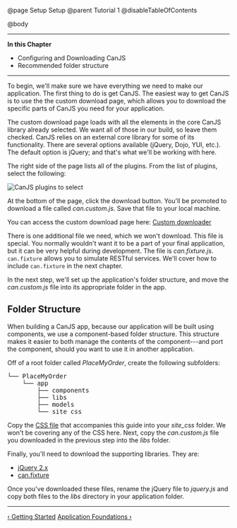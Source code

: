 @page Setup Setup
@parent Tutorial 1
@disableTableOfContents

@body

<div class="getting-started">

- - -
**In this Chapter**
 - Configuring and Downloading CanJS
 - Recommended folder structure
- - -

To begin, we'll make sure we have everything we need to make our application.
The first thing to do is get CanJS. The easiest way to get CanJS is to use
the the custom download page, which allows you to
download the specific parts of CanJS you need for your application.

The custom download page loads with all the elements in the core CanJS library
already selected. We want all of those in our build, so leave them checked.
CanJS relies on an external core library for some of its functionality. There
are several options available (jQuery, Dojo, YUI, etc.). The default option is
jQuery; and that's what we'll be working with here.

The right side of the page lists all of the plugins. From the list of plugins,
select the following:

![CanJS plugins to select](../can/guides/images/setup/DownloadOptions.png)

At the bottom of the page, click the download button. You'll be promoted to
download a file called *can.custom.js*. Save that file to your local machine.

You can access the custom download page here: <a href="http://canjs.com/download.html" target="_blank">Custom downloader</a>

There is one additional file we need, which we won't download. This file is
special. You normally wouldn't want it to be a part of your final application,
but it can be very helpful during development. The file is *can.fixture.js*.
`can.fixture` allows you to simulate RESTful services. We'll cover how to
include `can.fixture` in the next chapter.

In the next step, we'll set up the application's folder structure, and move the
*can.custom.js* file into its appropriate folder in the app.

## Folder Structure

When building a CanJS app, because our application will be built using
components, we use a component-based folder structure. This structure makes it
easier to both manage the contents of the component---and port the component,
should you want to use it in another application.

Off of a root folder called *PlaceMyOrder*, create the following subfolders:

<pre>
└── PlaceMyOrder
    └── app
        ├── components
        ├── libs
        ├── models
        └── site_css
</pre>

Copy the <a href="https://raw.githubusercontent.com/bitovi/canjs/guides-overhaul/guides/examples/PlaceMyOrder/chapter_9/app/site_css/place_my_order.css" target="_blank">CSS file</a>
that accompanies this guide into your *site_css* folder. We won't be covering
any of the CSS here. Next, copy the *can.custom.js* file you downloaded in
the previous step into the *libs* folder.

Finally, you'll need to download the supporting libraries. They are:

- <a href="http://jquery.com/download/" target="_blank">jQuery 2.x</a>
- <a href="http://canjs.com/release/2.1.4/can.fixture.js" target="_blank">can.fixture</a>

Once you've downloaded these files, rename the jQuery file to *jquery.js* and
copy both files to the *libs* directory in your application folder.

- - -

<span class="pull-left">[&lsaquo; Getting Started](Tutorial.html)</span>
<span class="pull-right">[Application Foundations &rsaquo;](ApplicationFoundations.html)</span>

</div>

